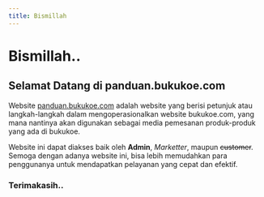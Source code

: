 ```yaml
---
title: Bismillah
---
```


# Bismillah..
## Selamat Datang di panduan.bukukoe.com

Website [panduan.bukukoe.com](https://panduan.bukukoe.com/) adalah website yang berisi petunjuk atau langkah-langkah dalam mengoperasionalkan website bukukoe.com, yang mana nantinya akan digunakan sebagai media pemesanan produk-produk yang ada di bukukoe.

Website ini dapat diakses baik oleh **Admin**, *Marketter*, maupun ~~customer~~. Semoga dengan adanya website ini, bisa lebih memudahkan para penggunanya untuk mendapatkan pelayanan yang cepat dan efektif.

### Terimakasih..
